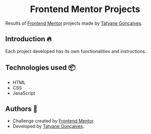 <h1 align="center">Frontend Mentor Projects</h1>

Results of [Frontend Mentor](https://www.frontendmentor.io) projects made by [Tatyane Gonçalves](https://github.com/tatyanepgoncalves).

##  Introduction 🔥

Each project developed has its own functionalities and instructions.

## Technologies used 📦

- HTML
- CSS
- JavaScript

## Authors 👷
- Challenge created by [Frontend Mentor](https://www.frontendmentor.io). 
- Developed by [Tatyane Gonçalves](https://github.com/tatyanepgoncalves).
